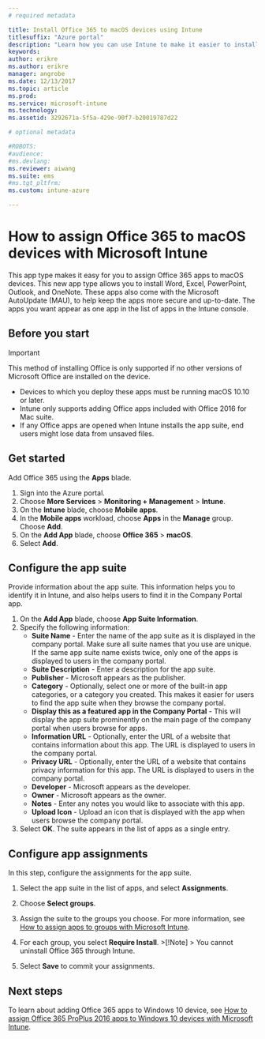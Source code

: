 ```yaml
---
# required metadata

title: Install Office 365 to macOS devices using Intune
titlesuffix: "Azure portal"
description: "Learn how you can use Intune to make it easier to install Office 365 apps on macOS devices."
keywords:
author: erikre
ms.author: erikre
manager: angrobe
ms.date: 12/13/2017
ms.topic: article
ms.prod:
ms.service: microsoft-intune
ms.technology:
ms.assetid: 3292671a-5f5a-429e-90f7-b20019787d22

# optional metadata

#ROBOTS:
#audience:
#ms.devlang:
ms.reviewer: aiwang
ms.suite: ems
#ms.tgt_pltfrm:
ms.custom: intune-azure

---
```


# How to assign Office 365 to macOS devices with Microsoft Intune

This app type makes it easy for you to assign Office 365 apps to macOS devices. This new app type allows you to install Word, Excel, PowerPoint, Outlook, and OneNote. These apps also come with the Microsoft AutoUpdate (MAU), to help keep the apps more secure and up-to-date. The apps you want appear as one app in the list of apps in the Intune console.


## Before you start

>[!IMPORTANT]
>This method of installing Office is only supported if no other versions of Microsoft Office are installed on the device.

- Devices to which you deploy these apps must be running macOS 10.10 or later.
- Intune only supports adding Office apps included with Office 2016 for Mac suite.
- If any Office apps are opened when Intune installs the app suite, end users might lose data from unsaved files.


## Get started
Add Office 365 using the **Apps** blade.
1.	Sign into the Azure portal.
2.	Choose **More Services** > **Monitoring + Management** > **Intune**.
3.	On the **Intune** blade, choose **Mobile apps**.
4.	In the **Mobile apps** workload, choose **Apps** in the **Manage** group. Choose **Add**.
5.	On the **Add App** blade, choose **Office 365** > **macOS**.
6.  Select **Add**.

## Configure the app suite

Provide information about the app suite. This information helps you to identify it in Intune, and also helps users to find it in the Company Portal app.

1.	On the **Add App** blade, choose **App Suite Information**.
2.  Specify the following information:
	- **Suite Name** - Enter the name of the app suite as it is displayed in the company portal. Make sure all suite names that you use are unique. If the same app suite name exists twice, only one of the apps is displayed to users in the company portal.
	- **Suite Description** - Enter a description for the app suite.
	- **Publisher** - Microsoft appears as the publisher.
	- **Category** - Optionally, select one or more of the built-in app categories, or a category you created. This makes it easier for users to find the app suite when they browse the company portal.
	- **Display this as a featured app in the Company Portal** - This will display the app suite prominently on the main page of the company portal when users browse for apps.
	- **Information URL** - Optionally, enter the URL of a website that contains information about this app. The URL is displayed to users in the company portal.
	- **Privacy URL** - Optionally, enter the URL of a website that contains privacy information for this app. The URL is displayed to users in the company portal.
	- **Developer** - Microsoft appears as the developer.
	- **Owner** - Microsoft appears as the owner.
	- **Notes** - Enter any notes you would like to associate with this app.
	- **Upload Icon** - Upload an icon that is displayed with the app when users browse the company portal.
3.	Select **OK**. The suite appears in the list of apps as a single entry.

## Configure app assignments

In this step, configure the assignments for the app suite.

1.	Select the app suite in the list of apps, and select **Assignments**.
2.	Choose **Select groups**.
3.	Assign the suite to the groups you choose. For more information, see [How to assign apps to groups with Microsoft Intune](/intune/apps-deploy).
4.	For each group, you select **Require Install**.
		>[!Note]
		> You cannot uninstall Office 365 through Intune.

5. Select **Save** to commit your assignments.

## Next steps

To learn about adding Office 365 apps to Windows 10 device, see [How to assign Office 365 ProPlus 2016 apps to Windows 10 devices with Microsoft Intune](/intune/apps-add-office365).
